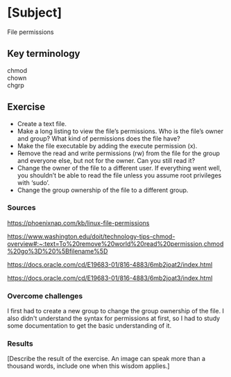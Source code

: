 # [Subject]
File permissions

## Key terminology
chmod  
chown  
chgrp

## Exercise  
* Create a text file.
* Make a long listing to view the file’s permissions. Who is the file’s owner and group? What kind of permissions does the file have?
* Make the file executable by adding the execute permission (x).
* Remove the read and write permissions (rw) from the file for the group and everyone else, but not for the owner. Can you still read it?
* Change the owner of the file to a different user. If everything went well, you shouldn’t be able to read the file unless you assume root privileges with ‘sudo’.
* Change the group ownership of the file to a different group.


### Sources
https://phoenixnap.com/kb/linux-file-permissions  

https://www.washington.edu/doit/technology-tips-chmod-overview#:~:text=To%20remove%20world%20read%20permission,chmod%20go%3D%20%5Bfilename%5D  

https://docs.oracle.com/cd/E19683-01/816-4883/6mb2joat2/index.html  

https://docs.oracle.com/cd/E19683-01/816-4883/6mb2joat3/index.html

### Overcome challenges
I first had to create a new group to change the group ownership of the file. I also didn't understand the syntax for permissions at first, so I had to study some documentation to get the basic understanding of it.

### Results
[Describe the result of the exercise. An image can speak more than a thousand words, include one when this wisdom applies.]
